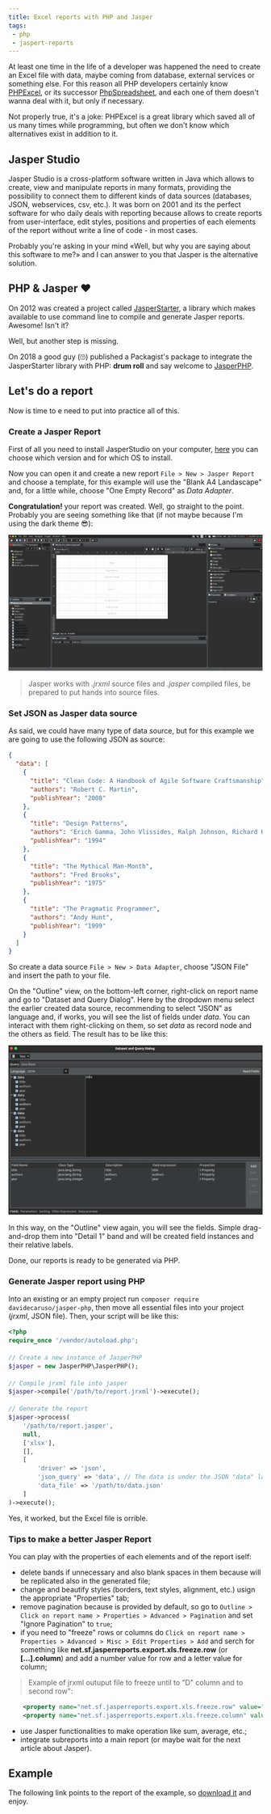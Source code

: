 ```yaml
---
title: Excel reports with PHP and Jasper
tags:
 - php
 - jaspert-reports
---
```


At least one time in the life of a developer was happened the need to create an Excel file with data, maybe coming from database, external services or something else. For this reason all PHP developers certainly know [PHPExcel](https://github.com/PHPOffice/PHPExcel), or its successor [PhpSpreadsheet](https://github.com/PHPOffice/PhpSpreadsheet), and each one of them doesn't wanna deal with it, but only if necessary.

Not properly true, it's a joke: PHPExcel is a great library which saved all of us many times while programming, but often we don't know which alternatives exist in addition to it.

## Jasper Studio
Jasper Studio is a cross-platform software written in Java which allows to create, view and manipulate reports in many formats, providing the possibility to connect them to different kinds of data sources (databases, JSON, webservices, csv, etc.).
It was born on 2001 and its the perfect software for who daily deals with reporting because allows to create reports from user-interface, edit styles, positions and properties of each elements of the report without write a line of code - in most cases. 

Probably you're asking in your mind «Well, but why you are saying about this software to me?» and I can answer to you that Jasper is the alternative solution.

## PHP & Jasper :heart:
On 2012 was created a project called [JasperStarter](http://jasperstarter.cenote.de/), a library which makes available to use command line to compile and generate Jasper reports. Awesome! Isn't it?

Well, but another step is missing.

On 2018 a good guy (:roll_eyes:) published a Packagist's package to integrate the JasperStarter library with PHP: **drum roll** and say welcome to [JasperPHP](https://github.com/davidecaruso/jasper-php).

## Let's do a report
Now is time to e need to put into practice all of this.

### Create a Jasper Report
First of all you need to install JasperStudio on your computer, [here](https://community.jaspersoft.com/project/jaspersoft-studio/releases) you can choose which version and for which OS to install.

Now you can open it and create a new report `File > New > Jasper Report` and choose a template, for this example will use the "Blank A4 Landascape" and, for a little while, choose "One Empty Record" as *Data Adapter*. 

**Congratulation!** your report was created. Well, go straight to the point.
Probably you are seeing something like that (if not maybe because I'm using the dark theme :sunglasses:):

![Jasper Studio #1](/images/2018-02-22-jasper-studio-1.png "Jasper Studio #1")

> Jasper works with *.jrxml* source files and *.jasper* compiled files, be prepared to put hands into source files.

### Set JSON as Jasper data source
As said, we could have many type of data source, but for this example we are going to use the following JSON as source:
```json
{
  "data": [
    {
      "title": "Clean Code: A Handbook of Agile Software Craftsmanship",
      "authors": "Robert C. Martin",
      "publishYear": "2008"
    },
    {
      "title": "Design Patterns",
      "authors": "Erich Gamma, John Vlissides, Ralph Johnson, Richard Helm",
      "publishYear": "1994"
    },
    {
      "title": "The Mythical Man-Month",
      "authors": "Fred Brooks",
      "publishYear": "1975"
    },
    {
      "title": "The Pragmatic Programmer",
      "authors": "Andy Hunt",
      "publishYear": "1999"
    }
  ]
}
```
So create a data source `File > New > Data Adapter`, choose "JSON File" and insert the path to your file.

On the "Outline" view, on the bottom-left corner, right-click on report name and go to "Dataset and Query Dialog". Here by the dropdown menu select the earlier created data source, recommending to select "JSON" as language and, if works, you will see the list of fields under *data*. You can interact with them right-clicking on them, so set *data* as record node and the others as field. The result has to be like this:

![Jasper Studio #2](/images/2018-02-22-jasper-studio-2.png "Jasper Studio #2")

In this way, on the "Outline" view again, you will see the fields. Simple drag-and-drop them into "Detail 1" band and will be created field instances and their relative labels.

Done, our reports is ready to be generated via PHP.

### Generate Jasper report using PHP
Into an existing or an empty project run `composer require davidecaruso/jasper-php`, then move all essential files into your project (*jrxml*, JSON file). Then, your script will be like this:

```php
<?php
require_once '/vendor/autoload.php';

// Create a new instance of JasperPHP
$jasper = new JasperPHP\JasperPHP();

// Compile jrxml file into jasper
$jasper->compile('/path/to/report.jrxml')->execute();

// Generate the report
$jasper->process(
    '/path/to/report.jasper',
    null,
    ['xlsx'],
    [],
    [
        'driver' => 'json',
        'json_query' => 'data', // The data is under the JSON "data" layer
        'data_file' => '/path/to/data.json'
    ]
)->execute();
```

Yes, it worked, but the Excel file is orrible.

### Tips to make a better Jasper Report
You can play with the properties of each elements and of the report iself:
- delete bands if unnecessary and also blank spaces in them because will be replicated also in the generated file;
- change and beautify styles (borders, text styles, alignment, etc.) usign the appropriate "Properties" tab;
- remove pagination because is provided by default, so go to `Outline > Click on report name > Properties > Advanced > Pagination` and set "Ignore Pagination" to `true`;
- if you need to "freeze" rows or columns do `Click on report name > Properties > Advanced > Misc > Edit Properties > Add` and serch for something like **net.sf.jasperreports.export.xls.freeze.row** (or **\[...\].column**) and add a number value for row and a letter value for column;
> Example of jrxml outuput file to freeze until to "D" column and to second row":
```xml
	<property name="net.sf.jasperreports.export.xls.freeze.row" value="3"/>
	<property name="net.sf.jasperreports.export.xls.freeze.column" value="E"/>
```
- use Jasper functionalities to make operation like sum, average, etc.;
- integrate subreports into a main report (or maybe wait for the next article about Jasper).

## Example
The following link points to the report of the example, so [download it](http://s000.tinyupload.com/?file_id=00121768208436037704) and enjoy.